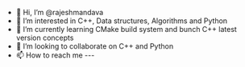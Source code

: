 - 👋 Hi, I’m @rajeshmandava
- 👀 I’m interested in C++, Data structures, Algorithms and Python
- 🌱 I’m currently learning CMake build system and bunch C++ latest version concepts
- 💞️ I’m looking to collaborate on C++ and Python
- 📫 How to reach me ---
